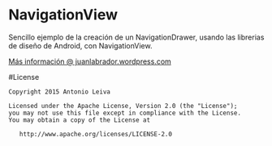 # NavigationView
Sencillo ejemplo de la creación de un NavigationDrawer, usando las librerias de diseño de Android, con NavigationView.

[Más información @ juanlabrador.wordpress.com](http://juanlabrador.wordpress.com)

#License

    Copyright 2015 Antonio Leiva

    Licensed under the Apache License, Version 2.0 (the "License");
    you may not use this file except in compliance with the License.
    You may obtain a copy of the License at

       http://www.apache.org/licenses/LICENSE-2.0

